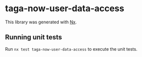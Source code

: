 # taga-now-user-data-access

This library was generated with [Nx](https://nx.dev).

## Running unit tests

Run `nx test taga-now-user-data-access` to execute the unit tests.
